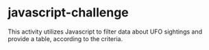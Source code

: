 # javascript-challenge
This activity utilizes Javascript to filter data about UFO sightings and provide a table, according to the criteria. 